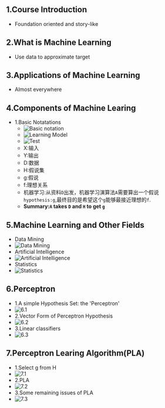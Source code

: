 ## 1.Course Introduction
- Foundation oriented and story-like

## 2.What is Machine Learning
- Use data to approximate target

## 3.Applications of Machine Learning
- Almost everywhere

## 4.Components of Machine Learing
- 1.Basic Notatations
   - ![Basic notation](./4/4.1.png)
   - ![Learning Model](./4/4.2.png)
   - ![Test](./4/4.3.png)
   - X:输入
   - Y:输出
   - D:数据
   - H:假说集
   - g:假说
   - f:理想关系
   - 机器学习:从资料`D`出发，机器学习演算法`A`需要算出一个假说`hypothesis:g`,最终目的是希望这个`g`能够最接近理想的`f`.
   - **Summary:`A` takes `D` and `H` to get `g`**
   

## 5.Machine Learning and Other Fields
- Data Mining
- ![Data Mining](./5/5.1.png)
- Artificial Intelligence
- ![Artificial Intelligence](./5/5.2.png)
- Statistics
- ![Statistics](./5/5.3.png)

## 6.Perceptron
- 1.A simple Hypothesis Set: the 'Perceptron'
- ![6.1](./6/6.1.png)
- 2.Vector Form of Perceptron Hypothesis
- ![6.2](./6/6.2.png)
- 3.Linear classifiers
- ![6.3](./6/6.3.png)

## 7.Perceptron Learing Algorithm(PLA)
- 1.Select g from H 
- ![7.1](./7/7.1.png)
- 2.PLA
- ![7.2](./7/7.2.png)
- 3.Some remaining issues of PLA
- ![7.3](./7/7.3.png)